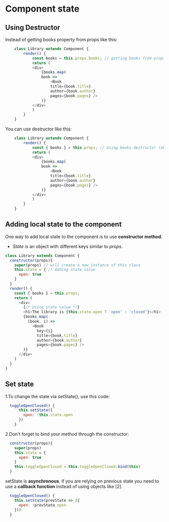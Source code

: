 # Component state

## Using Destructor

Instead of getting books property from *props* like this:

```javascript
    class Library extends Component {
        render() {
            const books = this.props.books; // getting books from props
            return (
            <div>
                {books.map(
                book =>
                    <Book
                    title={book.title}
                    author={book.author}
                    pages={book.pages} />
                )}
            </div>
            )
        }
    }
```

You can use destructor like this:

```javascript
    class Library extends Component {
        render() {
            const { books } = this.props; // Using books destructor (object destructor)
            return (
            <div>
                {books.map(
                book =>
                    <Book
                    title={book.title}
                    author={book.author}
                    pages={book.pages} />
                )}
            </div>
            )
        }
    }
```

## Adding local state to the component

One way to add local state to the component is to use **constructor method**.

- *State* is an object with different keys similar to *props*.

```javascript
class Library extends Component {
  constructor(props){
    super(props) // will create a new instance of this class
    this.state = { // Adding state value
      open: true
    }
  }
  render() {
    const { books } = this.props;
    return (
      <div>
        {/* Using state value */}
        <h1>The library is {this.state.open ? 'open' : 'closed'}</h1>
        {books.map(
          (book, i) =>
            <Book
              key={i}
              title={book.title}
              author={book.author}
              pages={book.pages} />
        )}
      </div>
    )
  }
}
```

## Set state

1.To change the state via setState(), use this code:

```javascript
  toggleOpenClosed() {
      this.setState({
        open: !this.state.open
      })
    }
```

2.Don't forget to bind your method through the constructor:

```javascript
  constructor(props){
    super(props)
    this.state = {
      open: true
    }
    this.toggleOpenClosed = this.toggleOpenClosed.bind(this)
  }
```

setState is **asynchronous**, if you are relying on previous state you need to use a **callback function** instead of using objects like [2].

```javascript
  toggleOpenClosed() {
    this.setState(prevState => ({
      open: !prevState.open
    }))
  }
```

